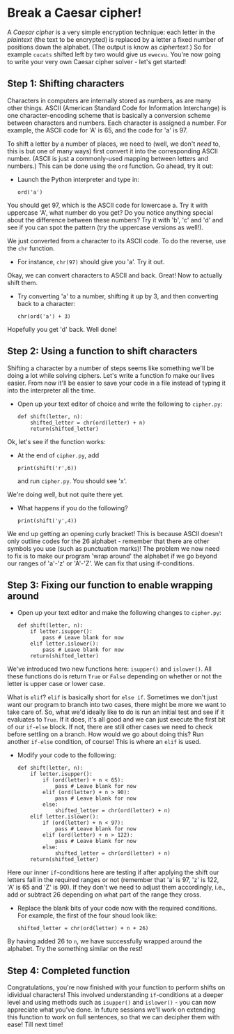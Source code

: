 # Break a Caesar cipher!

A *Caesar cipher* is a very simple encryption technique: each letter in the *plaintext* (the text to be encrypted) is replaced by a letter a fixed number of positions down the alphabet. (The output is know as *ciphertext*.) So for example `cucats` shifted left by two would give us `ewecvu`. You're now going to write your very own Caesar cipher solver - let's get started!

## Step 1: Shifting characters

Characters in computers are internally stored as numbers, as are many other things. ASCII (American Standard Code for Information Interchange) is one character-encoding scheme that is basically a conversion scheme between characters and numbers. Each character is assigned a number. For example, the ASCII code for 'A' is 65, and the code for 'a' is 97.

To shift a letter by a number of places, we need to (well, we don't *need* to, this is but one of many ways) first convert it into the corresponding ASCII number. (ASCII is just a commonly-used mapping between letters and numbers.) This can be done using the `ord` function. Go ahead, try it out:

* Launch the Python interpreter and type in:

  `ord('a')`

You should get 97, which is the ASCII code for lowercase a. Try it with uppercase 'A', what number do you get? Do you notice anything special about the difference between these numbers? Try it with 'b', 'c' and 'd' and see if you can spot the pattern (try the uppercase versions as well!).

We just converted from a character to its ASCII code. To do the reverse, use the `chr` function.

* For instance, `chr(97)` should give you 'a'. Try it out.

Okay, we can convert characters to ASCII and back. Great! Now to actually shift them.

* Try converting 'a' to a number, shifting it up by 3, and then converting back to a character:

  `chr(ord('a') + 3)`

Hopefully you get 'd' back. Well done!


## Step 2: Using a function to shift characters

Shifting a character by a number of steps seems like something we'll be doing a lot while solving ciphers. Let's write a function fo make our lives easier. From now it'll be easier to save your code in a file instead of typing it into the interpreter all the time.

* Open up your text editor of choice and write the following to `cipher.py`:

  ```
  def shift(letter, n):
      shifted_letter = chr(ord(letter) + n)
      return(shifted_letter)
  ```

Ok, let's see if the function works:

* At the end of `cipher.py`, add

  ```
  print(shift('r',6))
  ```

  and run `cipher.py`. You should see 'x'.
  
We're doing well, but not quite there yet.

* What happens if you do the following?

  ```
  print(shift('y',4))
  ```

We end up getting an opening curly bracket! This is because ASCII doesn't only outline codes for the 26 alphabet - remember that there are other symbols you use (such as punctuation marks)! The problem we now need to fix is to make our program 'wrap around' the alphabet if we go beyond our ranges of 'a'-'z' or 'A'-'Z'. We can fix that using if-conditions.

## Step 3: Fixing our function to enable wrapping around

* Open up your text editor and make the following changes to `cipher.py`:  

  ```
  def shift(letter, n):
      if letter.isupper():
          pass # Leave blank for now
      elif letter.islower():
          pass # Leave blank for now
      return(shifted_letter)
  ```

We've introduced two new functions here: `isupper()` and `islower()`. All these functions do is return `True` or `False` depending on whether or not the letter is upper case or lower case.

What is `elif`? `elif` is basically short for `else if`. Sometimes we don't just want our program to branch into two cases, there might be more we want to take care of. So, what we'd ideally like to do is run an initial test and see if it evaluates to `True`. If it does, it's all good and we can just execute the first bit of our `if-else` block. If not, there are still other cases we need to check before settling on a branch. How would we go about doing this? Run another `if-else` condition, of course! This is where an `elif` is used.

* Modify your code to the following:

  ```
  def shift(letter, n):
      if letter.isupper():
          if (ord(letter) + n < 65):
              pass # Leave blank for now
          elif (ord(letter) + n > 90):
              pass # Leave blank for now
          else:
              shifted_letter = chr(ord(letter) + n)
      elif letter.islower():
          if (ord(letter) + n < 97):
              pass # Leave blank for now
          elif (ord(letter) + n > 122):
              pass # Leave blank for now
          else:
              shifted_letter = chr(ord(letter) + n)
      return(shifted_letter)
  ```

Here our inner `if`-conditions here are testing if after applying the shift our letters fall in the required ranges or not (remember that 'a' is 97, 'z' is 122, 'A' is 65 and 'Z' is 90). If they don't we need to adjust them accordingly, i.e., add or subtract 26 depending on what part of the range they cross.

* Replace the blank bits of your code now with the required conditions. For example, the first of the four shoud look like:

  ```
  shifted_letter = chr(ord(letter) + n + 26)
  ```

By having added 26 to `n`, we have successfully wrapped around the alphabet. Try the something similar on the rest!

## Step 4: Completed function

Congratulations, you're now finished with your function to perform shifts on idividual characters! This involved understanding `if`-conditions at a deeper level and using methods such as `isupper()` and `islower()` - you can now appreciate what you've done. In future sessions we'll work on extending this function to work on full sentences, so that we can decipher them with ease! Till next time!
